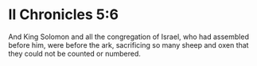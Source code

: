 # II Chronicles 5:6

And King Solomon and all the congregation of Israel, who had assembled before him, were before the ark, sacrificing so many sheep and oxen that they could not be counted or numbered.
